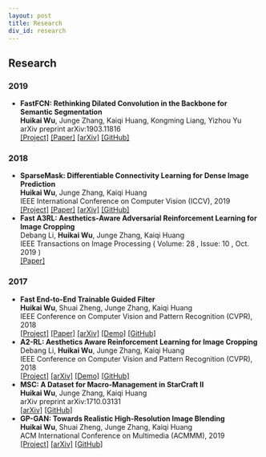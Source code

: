 ```yaml
---
layout: post
title: Research
div_id: research
---
```


## Research
### 2019
* **FastFCN: Rethinking Dilated Convolution in the Backbone for Semantic Segmentation**   
  **Huikai Wu**, Junge Zhang, Kaiqi Huang, Kongming Liang, Yizhou Yu        
  arXiv preprint arXiv:1903.11816   
  [[Project]](http://wuhuikai.me/FastFCNProject)    [[Paper]](http://wuhuikai.me/FastFCNProject/fast_fcn.pdf)    [[arXiv]](https://arxiv.org/abs/1903.11816)    [[GitHub]](https://github.com/wuhuikai/FastFCN)

### 2018
* **SparseMask: Differentiable Connectivity Learning for Dense Image Prediction**   
  **Huikai Wu**, Junge Zhang, Kaiqi Huang   
  IEEE International Conference on Computer Vision (ICCV), 2019   
  [[Project]](http://wuhuikai.me/SparseMask/)    [[Paper]](http://wuhuikai.me/SparseMask/sparse_mask.pdf)    [[arXiv]](https://arxiv.org/abs/1904.07642)    [[GitHub]](https://github.com/wuhuikai/SparseMask)
* **Fast A3RL: Aesthetics-Aware Adversarial Reinforcement Learning for Image Cropping**   
  Debang Li, **Huikai Wu**, Junge Zhang, Kaiqi Huang    
  IEEE Transactions on Image Processing ( Volume: 28 , Issue: 10 , Oct. 2019 )    
  [[Paper]](https://ieeexplore.ieee.org/document/8708941)

### 2017
* **Fast End-to-End Trainable Guided Filter**   
  **Huikai Wu**, Shuai Zheng, Junge Zhang, Kaiqi Huang    
  IEEE Conference on Computer Vision and Pattern Recognition (CVPR), 2018   
  [[Project]](http://wuhuikai.me/DeepGuidedFilterProject)    [[Paper]](http://wuhuikai.me/DeepGuidedFilterProject/deep_guided_filter.pdf)    [[arXiv]](https://arxiv.org/abs/1803.05619)    [[Demo]](http://wuhuikai.me/DeepGuidedFilterProject#demo)    [[GitHub]](https://github.com/wuhuikai/DeepGuidedFilter)
* **A2-RL: Aesthetics Aware Reinforcement Learning for Image Cropping**   
  Debang Li, **Huikai Wu**, Junge Zhang, Kaiqi Huang    
  IEEE Conference on Computer Vision and Pattern Recognition (CVPR), 2018   
  [[Project]](http://debangli.info/A2RL/)    [[arXiv]](https://arxiv.org/abs/1709.04595)    [[Demo]](https://wuhuikai.github.io/TF-A2RL/)    [[GitHub]](https://github.com/wuhuikai/TF-A2RL)
* **MSC: A Dataset for Macro-Management in StarCraft II**   
  **Huikai Wu**, Junge Zhang, Kaiqi Huang   
  arXiv preprint arXiv:1710.03131   
  [[arXiv]](https://arxiv.org/abs/1710.03131)    [[GitHub]](https://github.com/wuhuikai/MSC)
* **GP-GAN: Towards Realistic High-Resolution Image Blending**    
  **Huikai Wu**, Shuai Zheng, Junge Zhang, Kaiqi Huang    
  ACM International Conference on Multimedia (ACMMM), 2019   
  [[Project]](http://wuhuikai.me/GP-GAN-Project/)    [[arXiv]](https://arxiv.org/abs/1703.07195)    [[GitHub]](https://github.com/wuhuikai/GP-GAN)
